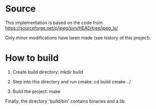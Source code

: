 # Source
This implementation is based on the code from https://sourceforge.net/p/jpeg/svn/HEAD/tree/jpeg_ls/

Only minor modifications have been made (see history of this project).

# How to build
1. Create build directory:
    mkdir build

2. Step into this directory and run cmake:
    cd build
    cmake ../

3. Build the project:
    make


Finally, the directory 'build/bin' contains binaries and a lib.